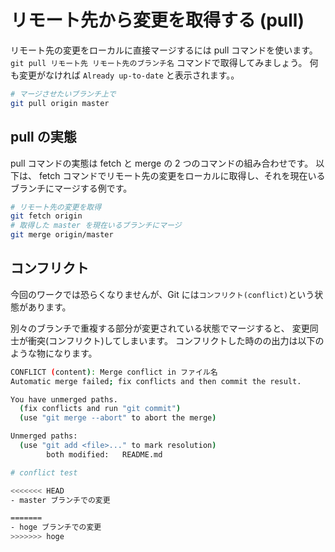 # リモート先から変更を取得する (pull)

リモート先の変更をローカルに直接マージするには pull コマンドを使います。
`git pull リモート先 リモート先のブランチ名` コマンドで取得してみましょう。
何も変更がなければ `Already up-to-date` と表示されます。。

```bash
# マージさせたいブランチ上で
git pull origin master
```

## pull の実態

pull コマンドの実態は fetch と merge の 2 つのコマンドの組み合わせです。
以下は、 fetch コマンドでリモート先の変更をローカルに取得し、それを現在いるブランチにマージする例です。

```bash
# リモート先の変更を取得
git fetch origin
# 取得した master を現在いるブランチにマージ
git merge origin/master
```

## コンフリクト

今回のワークでは恐らくなりませんが、Git には`コンフリクト(conflict)`という状態があります。

別々のブランチで重複する部分が変更されている状態でマージすると、
変更同士が衝突(コンフリクト)してしまいます。
コンフリクトした時のの出力は以下のような物になります。

```bash
CONFLICT (content): Merge conflict in ファイル名
Automatic merge failed; fix conflicts and then commit the result.
```



```bash
You have unmerged paths.
  (fix conflicts and run "git commit")
  (use "git merge --abort" to abort the merge)

Unmerged paths:
  (use "git add <file>..." to mark resolution)
        both modified:   README.md
```


```bash
# conflict test

<<<<<<< HEAD
- master ブランチでの変更

=======
- hoge ブランチでの変更
>>>>>>> hoge

```
